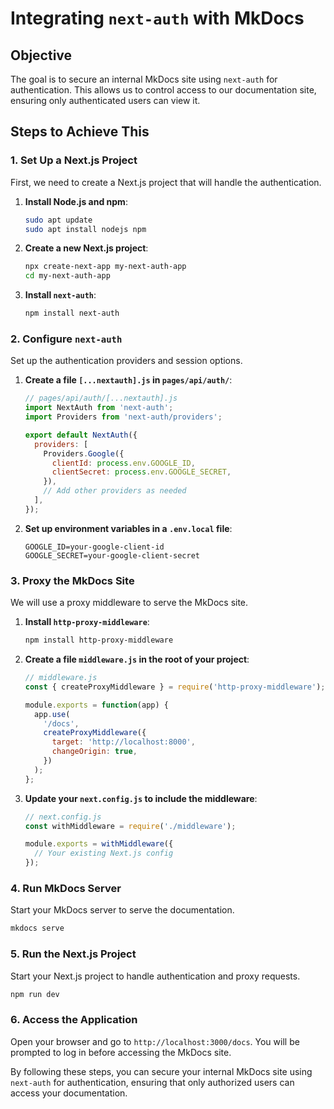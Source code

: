 # Integrating `next-auth` with MkDocs

## Objective

The goal is to secure an internal MkDocs site using `next-auth` for authentication. This allows us to control access to our documentation site, ensuring only authenticated users can view it.

## Steps to Achieve This

### 1. Set Up a Next.js Project

First, we need to create a Next.js project that will handle the authentication.

1. **Install Node.js and npm**:
   ```bash
   sudo apt update
   sudo apt install nodejs npm
   ```

2. **Create a new Next.js project**:
   ```bash
   npx create-next-app my-next-auth-app
   cd my-next-auth-app
   ```

3. **Install `next-auth`**:
   ```bash
   npm install next-auth
   ```

### 2. Configure `next-auth`

Set up the authentication providers and session options.

1. **Create a file `[...nextauth].js` in `pages/api/auth/`**:
    ```javascript
    // pages/api/auth/[...nextauth].js
    import NextAuth from 'next-auth';
    import Providers from 'next-auth/providers';

    export default NextAuth({
      providers: [
        Providers.Google({
          clientId: process.env.GOOGLE_ID,
          clientSecret: process.env.GOOGLE_SECRET,
        }),
        // Add other providers as needed
      ],
    });
    ```

2. **Set up environment variables in a `.env.local` file**:
    ```
    GOOGLE_ID=your-google-client-id
    GOOGLE_SECRET=your-google-client-secret
    ```

### 3. Proxy the MkDocs Site

We will use a proxy middleware to serve the MkDocs site.

1. **Install `http-proxy-middleware`**:
    ```bash
    npm install http-proxy-middleware
    ```

2. **Create a file `middleware.js` in the root of your project**:
    ```javascript
    // middleware.js
    const { createProxyMiddleware } = require('http-proxy-middleware');

    module.exports = function(app) {
      app.use(
        '/docs',
        createProxyMiddleware({
          target: 'http://localhost:8000',
          changeOrigin: true,
        })
      );
    };
    ```

3. **Update your `next.config.js` to include the middleware**:
    ```javascript
    // next.config.js
    const withMiddleware = require('./middleware');

    module.exports = withMiddleware({
      // Your existing Next.js config
    });
    ```

### 4. Run MkDocs Server

Start your MkDocs server to serve the documentation.

```bash
mkdocs serve
```

### 5. Run the Next.js Project

Start your Next.js project to handle authentication and proxy requests.

```bash
npm run dev
```

### 6. Access the Application

Open your browser and go to `http://localhost:3000/docs`. You will be prompted to log in before accessing the MkDocs site.

By following these steps, you can secure your internal MkDocs site using `next-auth` for authentication, ensuring that only authorized users can access your documentation.
